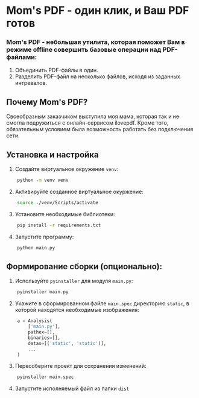 # Mom's PDF - один клик, и Ваш PDF готов
### Mom's PDF - небольшая утилита, которая поможет Вам в режиме offline совершить базовые операции над PDF-файлами:
1. Объединить PDF-файлы в один.
2. Разделить PDF-файл на несколько файлов, исходя из заданных интревалов.


## Почему Mom's PDF?
Своеобразным заказчиком выступила моя мама, которая так и не смогла подружиться с онлайн-сервисом ilovepdf. Кроме того, обязательным условием была возможность работать без подключения сети.


## Установка и настройка
1. Создайте виртуальное окружение `venv`:
```bash
    python -m venv venv
```
2. Активируйте созданное виртуальное окуржение:
```bash
    source ./venv/Scripts/activate
```
3. Установите необходимые библиотеки:
```bash
    pip install -r requirements.txt
```
4. Запустите программу:
```bash
    python main.py
```

## Формирование сборки (опционально):
1. Используйте `pyinstaller` для модуля `main.py`:
```bash
    pyinstaller main.py
```
2. Укажите в сформированном файле `main.spec` директорию `static`, в которой находятся необходимые изображения:
```python
    a = Analysis(
        ['main.py'],
        pathex=[],
        binaries=[],
        datas=[('static', 'static')],
        ...
    )
```
3. Пересоберите проект для сохранения изменений:
```bash
    pyinstaller main.spec
```
4. Запустите исполняемый файл из папки `dist`


